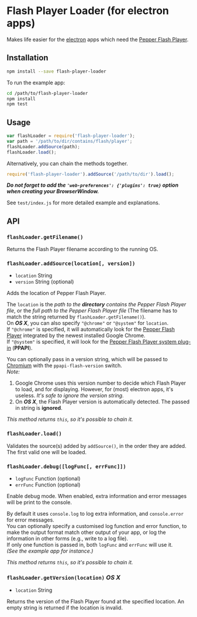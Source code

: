 # Flash Player Loader (for electron apps)

Makes life easier for the [electron](http://electron.atom.io/) apps
which need the [Pepper Flash Player][1].

## Installation

```sh
npm install --save flash-player-loader
```

To run the example app:
```sh
cd /path/to/flash-player-loader
npm install
npm test
```

## Usage

```js
var flashLoader = require('flash-player-loader');
var path = '/path/to/dir/contains/flash/player';
flashLoader.addSource(path);
flashLoader.load();
```

Alternatively, you can chain the methods together.
```js
require('flash-player-loader').addSource('/path/to/dir').load();
```

_**Do not forget to add the `'web-preferences': {'plugins': true}` option
when creating your BrowserWindow.**_

See `test/index.js` for more detailed example and explanations.

## API

### `flashLoader.getFilename()`

Returns the Flash Player filename according to the running OS.

### `flashLoader.addSource(location[, version])`

* `location` String
* `version` String (optional)

Adds the location of Pepper Flash Player.

The `location` is the _path to the **directory** contains the Pepper Flash Player file_,
or the _full path to the Pepper Flash Player file_
(The filename has to match the string returned by `flashLoader.getFilename()`).  
On **_OS X_**, you can also specify `"@chrome"` or `"@system"` for `location`.   
If `"@chrome"` is specified, it will automatically look for the [Pepper Flash Player][1]
integrated by the newest installed Google Chrome.  
If `"@system"` is specified, it will look for the
[Pepper Flash Player system plug-in][2] (**PPAPI**).

You can optionally pass in a version string, which will be passed to
[Chromium](http://www.chromium.org) with the `ppapi-flash-version` switch.  
_Note:_  
1)  Google Chrome uses this version number to decide which Flash Player to load,
    and for displaying. However, for (most) electron apps, it's useless.
    *It's safe to ignore the version string.*  
2)  On **_OS X_**, the Flash Player version is automatically detected.
    The passed in string is **ignored**.

_This method returns `this`, so it's possible to chain it._

### `flashLoader.load()`

Validates the source(s) added by `addSource()`, in the order they are added.
The first valid one will be loaded.

### `flashLoader.debug([logFunc[, errFunc]])`

* `logFunc` Function (optional)
* `errFunc` Function (optional)

Enable debug mode.
When enabled, extra information and error messages will be print to the console.

By default it uses `console.log` to log extra information,
and `console.error` for error messages.  
You can optionally specify a customised log function and error function,
to make the output format match other output of your app,
or log the information in other forms (e.g., write to a log file).  
If only one function is passed in, both `logFunc` and `errFunc` will use it.  
_(See the example app for instance.)_

_This method returns `this`, so it's possible to chain it._

### `flashLoader.getVersion(location)` _OS X_

* `location` String

Returns the version of the Flash Player found at the specified location.
An empty string is returned if the location is invalid.


[1]: https://helpx.adobe.com/flash-player/kb/flash-player-google-chrome.html  "Flash Player with Google Chrome"
[2]: https://get.adobe.com/flashplayer/otherversions/   "Download Pepper Flash Player system plug-in"
